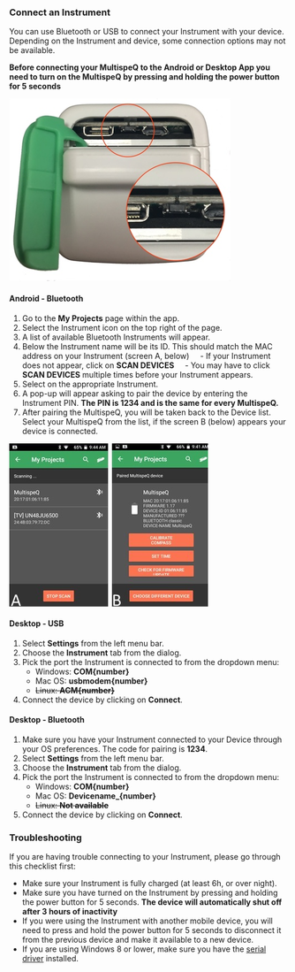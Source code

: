 ### Connect an Instrument
You can use Bluetooth or USB to connect your Instrument with your device. Depending on the Instrument and device, some connection options may not be available.

**Before connecting your MultispeQ to the Android or Desktop App you need to turn on the MultispeQ by pressing and holding the power button for 5 seconds**

![Connect an Instrument](../images/help/_apps_power_button.jpg)

#### Android - Bluetooth

1. Go to the **My Projects** page within the app.
2. Select the Instrument icon on the top right of the page.
3. A list of available Bluetooth Instruments will appear.
4. Below the Instrument name will be its ID. This should match the MAC address on your Instrument (screen A, below)
    - If your Instrument does not appear, click on **SCAN DEVICES**
    - You may have to click **SCAN DEVICES** multiple times before your Instrument appears.
5. Select on the appropriate Instrument.
6. A pop-up will appear asking to pair the device by entering the Instrument PIN. **The PIN is 1234 and is the same for every MultispeQ.**
7. After pairing the MultispeQ, you will be taken back to the Device list. Select your MultispeQ from the list, if the screen B (below) appears your device is connected.

![Android - Bluetooth](../images/help/_apps_connecting_MultispeQ_Android.jpg)

#### Desktop - USB

1. Select **<i class="fa fa-sliders"></i> Settings** from the left menu bar.
2. Choose the **Instrument** tab from the dialog.
3. Pick the port the Instrument is connected to from the dropdown menu:
    - Windows: **COM{number}**
    - Mac OS: **usbmodem{number}**
    - ~~Linux: **ACM{number}**~~
4. Connect the device by clicking on **Connect**.

#### Desktop - Bluetooth

1. Make sure you have your Instrument connected to your Device through your OS preferences. The code for pairing is **1234**.
2. Select **<i class="fa fa-sliders"></i> Settings** from the left menu bar.
3. Choose the **Instrument** tab from the dialog.
4. Pick the port the Instrument is connected to from the dropdown menu:
    - Windows: **COM{number}**
    - Mac OS: **Devicename_{number}**
    - ~~Linux: **Not available**~~
5. Connect the device by clicking on **Connect**.

### Troubleshooting

If you are having trouble connecting to your Instrument, please go through this checklist first:

- Make sure your Instrument is fully charged (at least 6h, or over night).
- Make sure you have turned on the Instrument by pressing and holding the power button for 5 seconds. **The device will automatically shut off after 3 hours of inactivity**
- If you were using the Instrument with another mobile device, you will need to press and hold the power button for 5 seconds to disconnect it from the previous device and make it available to a new device.
- If you are using Windows 8 or lower, make sure you have the [serial driver](https://www.pjrc.com/teensy/td_download.html) installed.